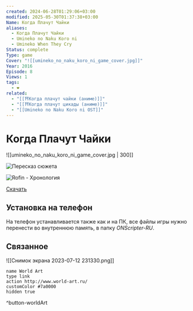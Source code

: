 ```yaml
---
created: 2024-06-28T01:29:06+03:00
modified: 2025-05-30T01:37:38+03:00
Name: Когда Плачут Чайки
aliases:
  - Когда Плачут Чайки
  - Umineko no Naku Koro ni
  - Umineko When They Cry
Status: complete
Type: game
Cover: "![[umineko_no_naku_koro_ni_game_cover.jpg]]"
Year: 2016
Episode: 8
Views: 1
tags:
  - ❤
related:
  - "[[⛩️Когда плачут чайки (аниме)]]"
  - "[[⛩️Когда плачут цикады (аниме)]]"
  - "[[Umineko no Naku Koro ni OST]]"
---
```


# Когда Плачут Чайки

![[umineko_no_naku_koro_ni_game_cover.jpg | 300]]

![Пересказ сюжета](https://youtu.be/mOkBoIWIndM?si=NB9p-qeskc-x6Cy0)

![Rofin - Хронология](https://youtu.be/8sUia2sTjyY?si=T0Dwx9CFuOcL6CCL)

[Скачать](https://umineko-project.org/ru/%d0%b7%d0%b0%d0%b3%d1%80%d1%83%d0%b7%d0%ba%d0%b8/)  


## Установка на телефон

На телефон устанавливается также как и на ПК, все файлы игры нужно перенести во внутреннюю память, в папку _ONScripter-RU_.


## Связанное

![[Снимок экрана 2023-07-12 231330.png]]


```button
name World Art
type link
action http://www.world-art.ru/
customColor #7a0000
hidden true
```
^button-worldArt
